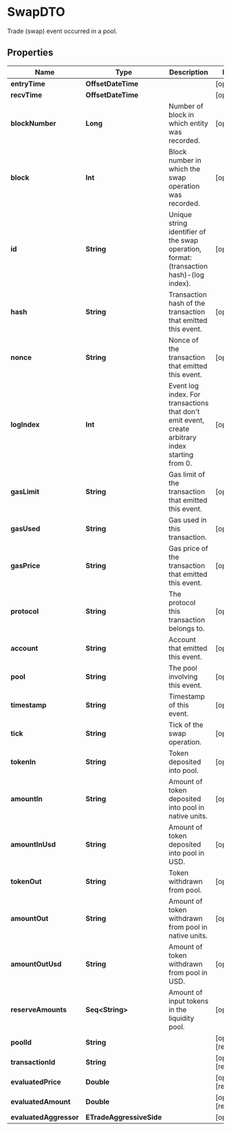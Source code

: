 

# SwapDTO

Trade (swap) event occurred in a pool.

## Properties

Name | Type | Description | Notes
------------ | ------------- | ------------- | -------------
**entryTime** | **OffsetDateTime** |  |  [optional]
**recvTime** | **OffsetDateTime** |  |  [optional]
**blockNumber** | **Long** | Number of block in which entity was recorded. |  [optional]
**block** | **Int** | Block number in which the swap operation was recorded. |  [optional]
**id** | **String** | Unique string identifier of the swap operation, format: (transaction hash)-(log index). |  [optional]
**hash** | **String** | Transaction hash of the transaction that emitted this event. |  [optional]
**nonce** | **String** | Nonce of the transaction that emitted this event. |  [optional]
**logIndex** | **Int** | Event log index. For transactions that don&#39;t emit event, create arbitrary index starting from 0. |  [optional]
**gasLimit** | **String** | Gas limit of the transaction that emitted this event. |  [optional]
**gasUsed** | **String** | Gas used in this transaction. |  [optional]
**gasPrice** | **String** | Gas price of the transaction that emitted this event. |  [optional]
**protocol** | **String** | The protocol this transaction belongs to. |  [optional]
**account** | **String** | Account that emitted this event. |  [optional]
**pool** | **String** | The pool involving this event. |  [optional]
**timestamp** | **String** | Timestamp of this event. |  [optional]
**tick** | **String** | Tick of the swap operation. |  [optional]
**tokenIn** | **String** | Token deposited into pool. |  [optional]
**amountIn** | **String** | Amount of token deposited into pool in native units. |  [optional]
**amountInUsd** | **String** | Amount of token deposited into pool in USD. |  [optional]
**tokenOut** | **String** | Token withdrawn from pool. |  [optional]
**amountOut** | **String** | Amount of token withdrawn from pool in native units. |  [optional]
**amountOutUsd** | **String** | Amount of token withdrawn from pool in USD. |  [optional]
**reserveAmounts** | **Seq&lt;String&gt;** | Amount of input tokens in the liquidity pool. |  [optional]
**poolId** | **String** |  |  [optional] [readonly]
**transactionId** | **String** |  |  [optional] [readonly]
**evaluatedPrice** | **Double** |  |  [optional] [readonly]
**evaluatedAmount** | **Double** |  |  [optional] [readonly]
**evaluatedAggressor** | **ETradeAggressiveSide** |  |  [optional]



